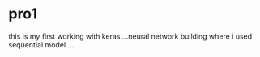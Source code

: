 # pro1
this is my first working with keras ...neural network building where i used sequential model ...

